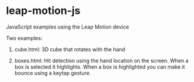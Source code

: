 leap-motion-js
==============

JavaScript examples using the Leap Motion device

Two examples:

1) cube.html: 3D cube that rotates with the hand

2) boxes.html: Hit detection using the hand location on the screen. When a box is selected it highlights. When a box is highlighted you can make it bounce using a keytap gesture.